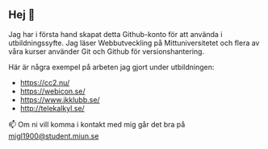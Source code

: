 ## Hej 👋
Jag har i första hand skapat detta Github-konto för att använda i utbildningssyfte. Jag läser Webbutveckling på Mittuniversitetet och flera av våra kurser använder Git och Github för versionshantering.

Här är några exempel på arbeten jag gjort under utbildningen:
* https://cc2.nu/
* https://webicon.se/
* https://www.jkklubb.se/
* http://telekalkyl.se/

📫 Om ni vill komma i kontakt med mig går det bra på migl1900@student.miun.se
<!--
**migl1900/migl1900** is a ✨ _special_ ✨ repository because its `README.md` (this file) appears on your GitHub profile.

Here are some ideas to get you started:

- 🔭 I’m currently working on ...
- 🌱 I’m currently learning ...
- 👯 I’m looking to collaborate on ...
- 🤔 I’m looking for help with ...
- 💬 Ask me about ...
- 📫 How to reach me: ...
- 😄 Pronouns: ...
- ⚡ Fun fact: ...
-->
